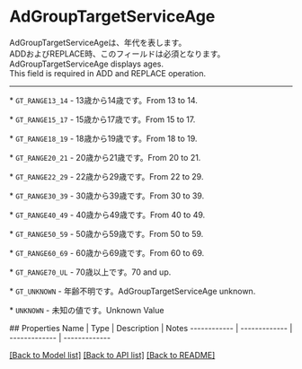# AdGroupTargetServiceAge

<div lang=\"ja\"> AdGroupTargetServiceAgeは、年代を表します。<br> ADDおよびREPLACE時、このフィールドは必須となります。 </div> <div lang=\"en\"> AdGroupTargetServiceAge displays ages.<br> This field is required in ADD and REPLACE operation. </div> <hr> <p>* <code>GT_RANGE13_14</code> - <span lang=\"ja\">13歳から14歳です。</span><span lang=\"en\">From 13 to 14.</span></p> <p>* <code>GT_RANGE15_17</code> - <span lang=\"ja\">15歳から17歳です。</span><span lang=\"en\">From 15 to 17.</span></p> <p>* <code>GT_RANGE18_19</code> - <span lang=\"ja\">18歳から19歳です。</span><span lang=\"en\">From 18 to 19.</span></p> <p>* <code>GT_RANGE20_21</code> - <span lang=\"ja\">20歳から21歳です。</span><span lang=\"en\">From 20 to 21.</span></p> <p>* <code>GT_RANGE22_29</code> - <span lang=\"ja\">22歳から29歳です。</span><span lang=\"en\">From 22 to 29.</span></p> <p>* <code>GT_RANGE30_39</code> - <span lang=\"ja\">30歳から39歳です。</span><span lang=\"en\">From 30 to 39.</span></p> <p>* <code>GT_RANGE40_49</code> - <span lang=\"ja\">40歳から49歳です。</span><span lang=\"en\">From 40 to 49.</span></p> <p>* <code>GT_RANGE50_59</code> - <span lang=\"ja\">50歳から59歳です。</span><span lang=\"en\">From 50 to 59.</span></p> <p>* <code>GT_RANGE60_69</code> - <span lang=\"ja\">60歳から69歳です。</span><span lang=\"en\">From 60 to 69.</span></p> <p>* <code>GT_RANGE70_UL</code> - <span lang=\"ja\">70歳以上です。</span><span lang=\"en\">70 and up.</span></p> <p>* <code>GT_UNKNOWN</code> - <span lang=\"ja\">年齢不明です。</span><span lang=\"en\">AdGroupTargetServiceAge unknown.</span></p> <p>* <code>UNKNOWN</code> - <span lang=\"ja\">未知の値です。</span><span lang=\"en\">Unknown Value</span></p> 
## Properties
Name | Type | Description | Notes
------------ | ------------- | ------------- | -------------

[[Back to Model list]](../README.md#documentation-for-models) [[Back to API list]](../README.md#documentation-for-api-endpoints) [[Back to README]](../README.md)


